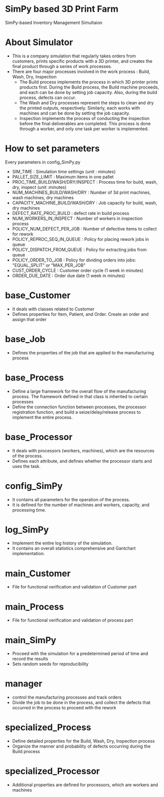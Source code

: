 # SimPy based 3D Print Farm
SimPy-based Inventory Management Simultaion

# About Simulator
* This is a company simulation that regularly takes orders from customers, prints specific products with a 3D printer, and creates the final product through a series of work processes.
* There are four major processes involved in the work process : Build, Wash, Dry, Inspection
    * The Build process implements the process in which 3D printer prints products first. During the Build process, the Build machine proceeds, and each can be done by setting job capacity. Also, during the build process, defects can occur.
    * The Wash and Dry processes represent the steps to clean and dry the printed outputs, respectively. Similarly, each works with machines and can be done by setting the job capacity.
    * Inspection implements the process of conducting the inspection before the final deliverables are completed. This process is done through a worker, and only one task per worker is implemented.

# How to set parameters
Every parameters in config_SimPy.py
* SIM_TIME : Simulation time settings (unit : minutes)
* PALLET_SIZE_LIMIT : Maximum items in one pallet
* PROC_TIME_BUILD/WASH/DRY/INSPECT : Process time for build, wash, dry, inspect (unit :minutes)
* NUM_MACHINES_BUILD/WASH/DRY : Number of 3d print machines, wash machines, dry machines
* CAPACITY_MACHINE_BUILD/WASH/DRY : Job capacity for build, wash, dry machines
* DEFECT_RATE_PROC_BUILD : defect rate in build process
* NUM_WORKERS_IN_INSPECT : Number of workers in inspection process
* POLICY_NUM_DEFECT_PER_JOB : Number of defective items to collect for rework
* POLICY_REPROC_SEQ_IN_QUEUE : Policy for placing rework jobs in queue
* POLICY_DISPATCH_FROM_QUEUE : Policy for extracting jobs from queue
* POLICY_ORDER_TO_JOB : Policy for dividing orders into jobs: "EQUAL_SPLIT" or "MAX_PER_JOB"
* CUST_ORDER_CYCLE : Customer order cycle (1 week in minutes)
* ORDER_DUE_DATE : Order due date (1 week in minutes)

# base_Customer
* It deals with classes related to Customer
* Defines properties for Item, Patient, and Order. Create an order and assign that order

# base_Job
* Defines the properties of the job that are applied to the manufacturing process

# base_Process
* Define a large framework for the overall flow of the manufacturing process. The framework defined in that class is inherited to certain processes
* Define the connection function between processes, the processor registration function, and build a seize/delay/release process to implement the entire process.

# base_Processor
* It deals with processors (workers, machines), which are the resources of the process.
* Defines each attribute, and defines whether the processor starts and uses the task.

# config_SimPy
* It contains all parameters for the operation of the process.
* It is defined for the number of machines and workers, capacity, and processing time.

# log_SimPy
* Implement the entire log history of the simulation.
* It contains an overall statistics comprehensive and Gantchart implementation.

# main_Customer
* File for functional verification and validation of Customer part

# main_Process
* File for functional verification and validation of process part

# main_SimPy
* Proceed with the simulation for a predetermined period of time and record the results
* Sets random seeds for reproducibility

# manager
* control the manufacturing processes and track orders
* Divide the job to be done in the process, and collect the defects that occurred in the process to proceed with the rework

# specialized_Process
* Define detailed properties for the Build, Wash, Dry, Inspection process
* Organize the manner and probability of defects occurring during the Build process

# specialized_Processor
* Additional properties are defined for processors, which are workers and machines